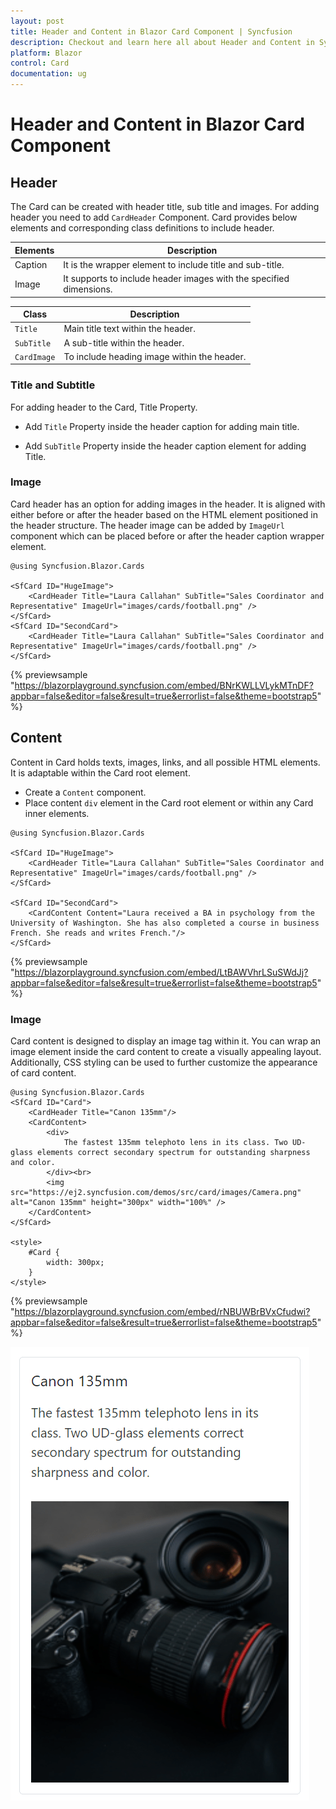 ```yaml
---
layout: post
title: Header and Content in Blazor Card Component | Syncfusion
description: Checkout and learn here all about Header and Content in Syncfusion Blazor Card component and much more.
platform: Blazor
control: Card
documentation: ug
---
```


<!-- markdownlint-disable MD036 -->

# Header and Content in Blazor Card Component

## Header

The Card can be created with header title, sub title and images. For adding header you need to add `CardHeader` Component. Card provides below elements and corresponding class definitions to include header.

Elements   | Description
------------ | -------------
Caption | It is the wrapper element to include title and sub-title.
Image | It supports to include header images with the specified dimensions.

Class   | Description
------------ | -------------
`Title` |  Main title text within the header.
`SubTitle` | A sub-title within the header.
`CardImage` | To include heading image within the header.

### Title and Subtitle

For adding header to the Card, Title Property.

* Add `Title` Property inside the header caption for adding main title.

* Add `SubTitle` Property inside the header caption element for adding Title.

### Image

Card header has an option for adding images in the header. It is aligned with either before or after the header based on the HTML element positioned in the header structure. The header image can be added by `ImageUrl` component  which can be placed before or after the header caption wrapper element.

```cshtml
@using Syncfusion.Blazor.Cards

<SfCard ID="HugeImage">
    <CardHeader Title="Laura Callahan" SubTitle="Sales Coordinator and Representative" ImageUrl="images/cards/football.png" />
</SfCard>
<SfCard ID="SecondCard">
    <CardHeader Title="Laura Callahan" SubTitle="Sales Coordinator and Representative" ImageUrl="images/cards/football.png" />
</SfCard>
```
{% previewsample "https://blazorplayground.syncfusion.com/embed/BNrKWLLVLykMTnDF?appbar=false&editor=false&result=true&errorlist=false&theme=bootstrap5" %}

## Content

Content in Card holds texts, images, links, and all possible HTML elements. It is adaptable within the Card root element.

* Create a `Content` component.
* Place content `div` element in the Card root element or within any Card inner elements.

```cshtml
@using Syncfusion.Blazor.Cards

<SfCard ID="HugeImage">
    <CardHeader Title="Laura Callahan" SubTitle="Sales Coordinator and Representative" ImageUrl="images/cards/football.png" />
</SfCard>

<SfCard ID="SecondCard">
    <CardContent Content="Laura received a BA in psychology from the University of Washington. She has also completed a course in business French. She reads and writes French."/>
</SfCard>

```
{% previewsample "https://blazorplayground.syncfusion.com/embed/LtBAWVhrLSuSWdJj?appbar=false&editor=false&result=true&errorlist=false&theme=bootstrap5" %}

### Image

Card content is designed to display an image tag within it. You can wrap an image element inside the card content to create a visually appealing layout. Additionally, CSS styling can be used to further customize the appearance of card content.

```cshtml
@using Syncfusion.Blazor.Cards
<SfCard ID="Card">
    <CardHeader Title="Canon 135mm"/>
    <CardContent>
        <div>
            The fastest 135mm telephoto lens in its class. Two UD-glass elements correct secondary spectrum for outstanding sharpness and color.
        </div><br>
        <img src="https://ej2.syncfusion.com/demos/src/card/images/Camera.png" alt="Canon 135mm" height="300px" width="100%" />
    </CardContent>
</SfCard>

<style>
    #Card {
        width: 300px;
    }
</style>

```
{% previewsample "https://blazorplayground.syncfusion.com/embed/rNBUWBrBVxCfudwi?appbar=false&editor=false&result=true&errorlist=false&theme=bootstrap5" %}

![Blazor Card Component Content with Image](images/Blazor-Card-Component-Content-with-Image.png)